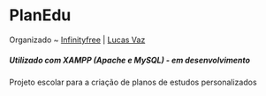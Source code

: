 # PlanEdu

Organizado ~ <a href="https://www.infinityfree.com/">Infinityfree</a> | <a href="https://www.instagram.com/lucasfelipevaz/">Lucas Vaz</a>

##### Utilizado com XAMPP (Apache e MySQL) - em desenvolvimento


Projeto escolar para a criação de planos de estudos personalizados

